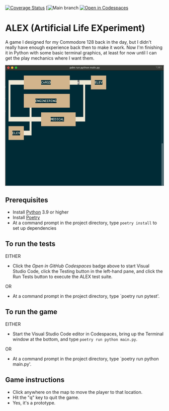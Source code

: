 
[![Coverage Status](https://coveralls.io/repos/github/bcorfman/alex/badge.svg?branch=main)](https://coveralls.io/github/bcorfman/alex?branch=main)
[![Main branch](https://github.com/bcorfman/alex/actions/workflows/build-test.yml/badge.svg)
[![Open in Codespaces](https://github.com/codespaces/badge.svg)](https://github.com/codespaces/new?hide_repo_select=true&ref=main&repo=387066048&machine=standardLinux32gb&devcontainer_path=.devcontainer%2Fdevcontainer.json&location=EastUs)
# ALEX (Artificial Life EXperiment)
A game I designed for my Commodore 128 back in the day, but I didn't really have enough experience back then to make it work. 
Now I'm finishing it in Python with some basic terminal graphics, at least for now until I can get the play mechanics where I want them.

<img src="graphics/alex_console.png">

## Prerequisites
* Install [Python](https://www.python.org) 3.9 or higher
* Install [Poetry](https://python-poetry.org)
* At a command prompt in the project directory, type `poetry install` to set up dependencies

## To run the tests
EITHER
* Click the *Open in GitHub Codespaces* badge above to start Visual Studio Code, click the Testing button in the left-hand pane, and click the Run Tests button to execute the ALEX test suite.

OR
* At a command prompt in the project directory, type `poetry run pytest'.

## To run the game
EITHER
* Start the Visual Studio Code editor in Codespaces, bring up the Terminal window at the bottom, and type `poetry run python main.py`.

OR
* At a command prompt in the project directory, type `poetry run python main.py'.

## Game instructions
* Click anywhere on the map to move the player to that location.
* Hit the "q" key to quit the game.
* Yes, it's a prototype.
